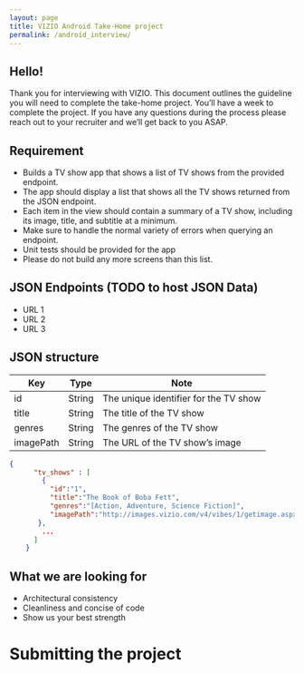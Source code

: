 ```yaml
---
layout: page
title: VIZIO Android Take-Home project
permalink: /android_interview/
---
```

## Hello!
Thank you for interviewing with VIZIO. This document outlines the guideline you will need to complete the take-home project. You’ll have a week to complete the project. If you have any questions during the process please reach out to your recruiter and we’ll get back to you ASAP.

## Requirement
- Builds a TV show app that shows a list of TV shows from the provided endpoint.
- The app should display a list that shows all the TV shows returned from the JSON endpoint.
- Each item in the view should contain a summary of a TV show, including its image, title, and subtitle at a minimum.
- Make sure to handle the normal variety of errors when querying an endpoint.
- Unit tests should be provided for the app
- Please do not build any more screens than this list.

## JSON Endpoints (TODO to host JSON Data)

- URL 1
- URL 2
- URL 3

## JSON structure

| Key | Type | Note |
| --- | --- | --- |
| id | String | The unique identifier for the TV show |
| title | String | The title of the TV show |
| genres | String | The genres of the TV show |
| imagePath | String | The URL of the TV show’s image |

```json
{
      "tv_shows" : [
        {
          "id":"1",
          "title":"The Book of Boba Fett",
          "genres":"[Action, Adventure, Science Fiction]",
          "imagePath":"http://images.vizio.com/v4/vibes/1/getimage.aspx?vibeHandle=%7b%22Sid%22%3a3%2c%22Iid%22%3a3019340945%2c%22_tid%22%3a18%7d&vid=2000009&tid=32&width=480&height=720"
       },
        ...
      ]
    }
```

## What we are looking for

- Architectural consistency
- Cleanliness and concise of code
- Show us your best strength

# Submitting the project